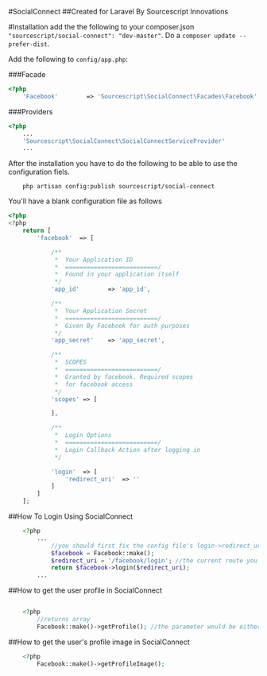 #SocialConnect
##Created for Laravel By Sourcescript Innovations

#Installation
add the the following to your composer.json `"sourcescript/social-connect": "dev-master"`.  Do a `composer update --prefer-dist`.

Add the following to `config/app.php`:

###Facade
```php
<?php
	'Facebook'		  => 'Sourcescript\SocialConnect\Facades\Facebook'

```

###Providers
```php
<?php
	...
	'Sourcescript\SocialConnect\SocialConnectServiceProvider'
	...
```


After the installation you have to do the following to be able to use the configuration fiels.

```
	php artisan config:publish sourcescript/social-connect
```

You'll have a blank configuration file as follows
```php
<?php
<?php
	return [
		'facebook' 	=> [

			/**
			 *  Your Application ID
			 *  ==========================/
			 *  Found in your application itself
			 */
			'app_id'		=> 'app_id',

			/**
			 *  Your Application Secret
			 *  ==========================/
			 *  Given By Facebook for auth purposes
			 */
			'app_secret'	=> 'app_secret',

			/**
			 *  SCOPES
			 *  ==========================/
			 *  Granted by facebook. Required scopes 
			 *  for facebook access
			 */
			'scopes' => [

			],

			/**
			 *  Login Options
			 *  ==========================/
			 *  Login Callback Action after logging in
			 */

			'login'  => [
				'redirect_uri' 	=> ''
			]
		]
	];
```

##How To Login Using SocialConnect

```php
	<?php 
		...
			//you should first fix the config file's login->redirect_uri to point to your callback function (That's where the script will go when the login function is all finished)
			$facebook = Facebook::make();
			$redirect_uri = '/facebook/login'; //the current route you want to point the login script
			return $facebook->login($redirect_uri); 
		...
```

##How to get the user profile in SocialConnect
```php

	<?php
		//returns array
		Facebook::make()->getProfile(); //the parameter would be either 'me' (current user logged in) or any valid facebook username or ID
```

##How to get the user's profile image in SocialConnect
```php
	<?php
		Facebook::make()->getProfileImage();
	
```